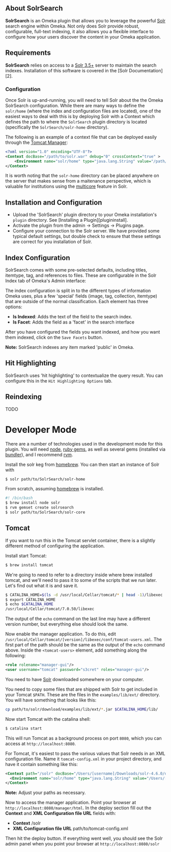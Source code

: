 About SolrSearch 
----------

**SolrSearch** is an Omeka plugin that allows you to leverage the powerful [Solr][solr] search engine within Omeka. Not only does Solr provide robust, configurable, full-text indexing, it also allows you a flexible interface to configure how your users discover the content in your Omeka application. 

## Requirements

**SolrSearch** relies on access to a [Solr 3.5+][solr] server to maintain the search indexes. Installation of this software is covered in the [Solr Documentation][2]. 

### Configuration
Once Solr is up-and-running, you will need to tell Solr about the the Omeka SolrSearch configuration. While there are many ways to define the `solr/home` (where the index and configuration files are located), one of the easiest ways to deal with this is by deploying Solr with a Context which defines the path to where the `SolrSearch` plugin directory is located (specifically the `SolrSearch/solr-home` directory).

The following is an example of a context file that can be deployed easily through the [Tomcat Manager][tomcatmanager]:

```xml
<?xml version="1.0" encoding="UTF-8"?>
<Context docBase="/path/to/solr.war" debug="0" crossContext="true" >
	<Environment name="solr/home" type="java.lang.String" value="/path/to/Omeka/plugins/SolrSearch/solr-home" override="true" />
</Context>
```

It is worth noting that the `solr-home` directory can be placed anywhere on the server that makes sense from a maitenance perspective, which is valuable for institutions using the [multicore][multicore] feature in Solr.

Installation and Configuration
----------
* Upload the 'SolrSearch' plugin directory to your Omeka installation's `plugin` directory. See [Installing a Plugin][plugininstall].
* Activate the plugin from the admin → Settings → Plugins page.
* Configure your connection to the Solr server. We have provided some typical default settings, but double check to ensure that these settings are correct for you installation of Solr.  

## Index Configuration

SolrSearch comes with some pre-selected defaults, including titles, itemtype, tag, and references to files. These are configurable in the Solr Index tab of Omeka's Admin interface:

The index configuration is split in to the different types of information Omeka uses, plus a few 'special' fields (image, tag, collection, itemtype) that are outside of the normal classification. Each element has three options:

* **Is Indexed**: Adds the text of the field to the search index.
* **Is Facet**: Adds the field as a 'facet' in the search interface

After you have configured the fields you want indexed, and how you want them indexed, click on the `Save Facets` button. 

**Note:** SolrSearch indexes any item marked 'public' in Omeka. 

## Hit Highlighting

SolrSearch uses 'hit highlighting' to contextualize the query result. You can configure this in the `Hit Highlighting Options` tab.

## Reindexing

TODO

# Developer Mode
There are a number of technologies used in the development mode for this plugin. You will need [node][node], [ruby gems][gems], as well as several gems (installed via [bundler][bundler]), and I recommend [rvm][rvm].

Install the solr keg from [homebrew][homebrew]. You can then start an instance of Solr with

```bash
$ solr path/to/SolrSearch/solr-home
```

From scratch, assuming [homebrew][homebrew] is installed.

```bash
#! /bin/bash
$ brew install node solr
$ rvm gemset create solrsearch
$ solr path/to/SolrSearch/solr-core
```

## Tomcat

If you want to run this in the Tomcat servlet container, there is a slightly different method of configuring the application.

Install start Tomcat:

```bash
$ brew install tomcat
```

We're going to need to refer to a directory inside where brew installed tomcat, and we'll need to pass it to some of the scripts that we run later. Let's find out what it is and save it.

```bash
$ CATALINA_HOME=$(ls -d /usr/local/Cellar/tomcat/* | head -1)/libexec
$ export CATALINA_HOME
$ echo $CATALINA_HOME
/usr/local/Cellar/tomcat/7.0.50/libexec
```

The output of the `echo` command on the last line may have a different version number, but everything else should look the same.


Now enable the manager application. To do this, edit `/usr/local/Cellar/tomcat/[version]/libexec/conf/tomcat-users.xml`. The first part of the path should be the same as the output of the `echo` command above. Inside the `<tomcat-users>` element, add something along the following:

```xml
<role rolename="manager-gui"/>
<user username="tomcat" password="s3cret" roles="manager-gui"/>
```

You need to have [Solr](http://lucene.apache.org/solr/) downloaded somewhere on your computer.

You need to copy some files that are shipped with Solr to get included in your Tomcat `$PATH`. These are the files in the `examples/lib/ext/` directory. You will have something that looks like this: 

```bash
cp path/to/solr/download/examples/lib/ext/*.jar $CATALINA_HOME/lib/
```

Now start Tomcat with the catalina shell:

```bash
$ catalina start
```
This will run Tomcat as a background process on port `8080`, which you can access at `http://localhost:8080`. 

For Tomcat, it's easiest to pass the various values that Solr needs in an XML configuration file. Name it `tomcat-config.xml` in your project directory, and have it contain something like this: 

```xml
<Context path="/solr" docBase="/Users/[username]/Downloads/solr-4.6.0/dist/solr-4.6.0.war" debug="0" crossContext="true">
  <Environment name="solr/home" type="java.lang.String" value="/Users/[username]/projects/SolrSearch/solr-core" override="true"/>
</Context>
```

**Note:** Adjust your paths as necessary.

Now to access the manager application. Point your browser at `http://localhost:8080/manager/html`. In the deploy section fill out the **Context** and **XML Configuration file URL** fields with: 

* **Context** /solr
* **XML Configuration file URL** path/to/tomcat-config.xml

Then hit the deploy button. If everything went well, you should see the Solr admin panel when you point your browser at `http://localhost:8080/solr`

[homebrew]: http://mxcl.github.com/homebrew/
[node]: http://nodejs.org/
[gems]: http://rubygems.org/
[bundler]: http://gembundler.com/
[rvm]: http://beginrescueend.com/
[solr]: http://lucene.apache.org/solr
[solrinstall]: http://wiki.apache.org/solr/SolrInstall
[tomcatmanager]: http://tomcat.apache.org/tomcat-6.0-doc/manager-howto.html
[multicore]: http://wiki.apache.org/solr/CoreAdmin
[rake]: http://rubygems.org/gems/rake
[cake]: http://coffeescript.org/documentation/docs/cake.html
[jasmin]: http://pivotal.github.com/jasmine/
[uglify]: https://github.com/mishoo/UglifyJS
[ant]: http://ant.apache.org/
[guard]: https://github.com/guard/guard
[pear]: http://pear.php.net/
[sass]: http://sass-lang.com/
[compass]: http://compass-style.org/
[rvm]: https://rvm.io/

